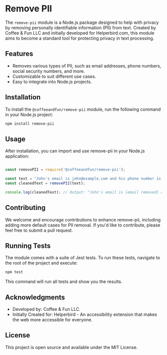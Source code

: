 # Remove PII

The `remove-pii` module is a Node.js package designed to help with privacy by removing personally identifiable information (PII) from text. Created by Coffee & Fun LLC and initially developed for Helperbird.com, this module aims to become a standard tool for protecting privacy in text processing.

## Features

- Removes various types of PII, such as email addresses, phone numbers, social security numbers, and more.
- Customizable to suit different use cases.
- Easy to integrate into Node.js projects.

## Installation

To install the `@coffeeandfun/remove-pii` module, run the following command in your Node.js project:

```bash
npm install remove-pii
```
 

## Usage

After installation, you can import and use remove-pii in your Node.js application:

```js

const removePII = require('@coffeeandfun/remove-pii');

const text = "John's email is john@example.com and his phone number is 123-456-7890.";
const cleanedText = removePII(text);

console.log(cleanedText); // Output: "John's email is [email removed] and his phone number is [phone removed]."

```


## Contributing
We welcome and encourage contributions to enhance remove-pii, including adding more default cases for PII removal. If you'd like to contribute, please feel free to submit a pull request.


## Running Tests
The module comes with a suite of Jest tests. To run these tests, navigate to the root of the project and execute:

```bash
npm test
```

This command will run all tests and show you the results.


## Acknowledgments
- Developed by: Coffee & Fun LLC.
- Initially Created for: Helperbird - An accessibility extension that makes the web more accessible for everyone.


## License
This project is open source and available under the MIT License.